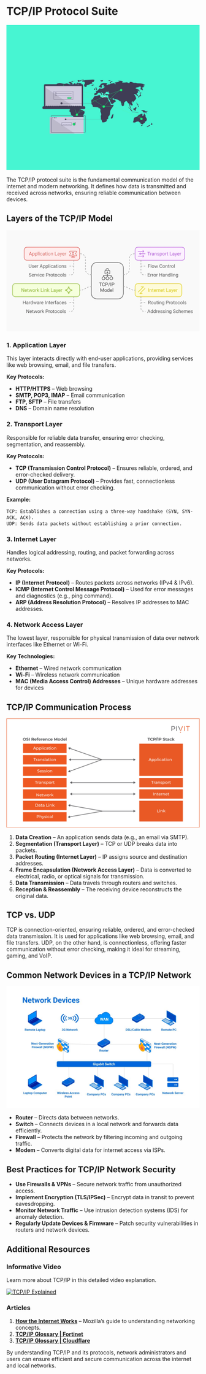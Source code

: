 # TCP/IP Protocol Suite

![picture 2](../../images/8e5f36ebb7cb9e4f3cce2d691f831dbd838f6dffcbea8934f55d8f5c349a7885.png)  

The TCP/IP protocol suite is the fundamental communication model of the internet and modern networking. It defines how data is transmitted and received across networks, ensuring reliable communication between devices.

## **Layers of the TCP/IP Model**

![picture 0](../../images/02935f8482852c1249927388d1bfad1e57a8bc78aa754dc6b2f68789d267e8a5.png)   

### 1. Application Layer
This layer interacts directly with end-user applications, providing services like web browsing, email, and file transfers.

**Key Protocols:**
- **HTTP/HTTPS** – Web browsing
- **SMTP, POP3, IMAP** – Email communication
- **FTP, SFTP** – File transfers
- **DNS** – Domain name resolution

### 2. Transport Layer
Responsible for reliable data transfer, ensuring error checking, segmentation, and reassembly.

**Key Protocols:**
- **TCP (Transmission Control Protocol)** – Ensures reliable, ordered, and error-checked delivery.
- **UDP (User Datagram Protocol)** – Provides fast, connectionless communication without error checking.

**Example:**

```plaintext
TCP: Establishes a connection using a three-way handshake (SYN, SYN-ACK, ACK).
UDP: Sends data packets without establishing a prior connection.
```

### 3. Internet Layer
Handles logical addressing, routing, and packet forwarding across networks.

**Key Protocols:**
- **IP (Internet Protocol)** – Routes packets across networks (IPv4 & IPv6).
- **ICMP (Internet Control Message Protocol)** – Used for error messages and diagnostics (e.g., ping command).
- **ARP (Address Resolution Protocol)** – Resolves IP addresses to MAC addresses.

### 4. Network Access Layer
The lowest layer, responsible for physical transmission of data over network interfaces like Ethernet or Wi-Fi.

**Key Technologies:**
- **Ethernet** – Wired network communication
- **Wi-Fi** – Wireless network communication
- **MAC (Media Access Control) Addresses** – Unique hardware addresses for devices

## **TCP/IP Communication Process**

![picture 3](../../images/bbfa7e9f03a4210fb04e16fd7f82194c8735def0dba1abe40993183f3ef382c6.png)  

1. **Data Creation** – An application sends data (e.g., an email via SMTP).
2. **Segmentation (Transport Layer)** – TCP or UDP breaks data into packets.
3. **Packet Routing (Internet Layer)** – IP assigns source and destination addresses.
4. **Frame Encapsulation (Network Access Layer)** – Data is converted to electrical, radio, or optical signals for transmission.
5. **Data Transmission** – Data travels through routers and switches.
6. **Reception & Reassembly** – The receiving device reconstructs the original data.

## **TCP vs. UDP**

TCP is connection-oriented, ensuring reliable, ordered, and error-checked data transmission. It is used for applications like web browsing, email, and file transfers. UDP, on the other hand, is connectionless, offering faster communication without error checking, making it ideal for streaming, gaming, and VoIP.

## **Common Network Devices in a TCP/IP Network**

![picture 5](../../images/af36a0aa6685d69dd55b3237e3124fd383e54023e7ba09454d7d16f3d82f2da5.png)  

- **Router** – Directs data between networks.
- **Switch** – Connects devices in a local network and forwards data efficiently.
- **Firewall** – Protects the network by filtering incoming and outgoing traffic.
- **Modem** – Converts digital data for internet access via ISPs.

## **Best Practices for TCP/IP Network Security**

- **Use Firewalls & VPNs** – Secure network traffic from unauthorized access.
- **Implement Encryption (TLS/IPSec)** – Encrypt data in transit to prevent eavesdropping.
- **Monitor Network Traffic** – Use intrusion detection systems (IDS) for anomaly detection.
- **Regularly Update Devices & Firmware** – Patch security vulnerabilities in routers and network devices.

## **Additional Resources**

### Informative Video

Learn more about TCP/IP in this detailed video explanation.

[![TCP/IP Explained](https://img.youtube.com/vi/7LQjHM7TL5E/0.jpg)](https://www.youtube.com/watch?v=7LQjHM7TL5E)

### Articles

1. **[How the Internet Works](https://developer.mozilla.org/en-US/docs/Learn/Common_questions/How_does_the_Internet_work)** – Mozilla’s guide to understanding networking concepts.
2. **[TCP/IP Glossary | Fortinet](https://www.fortinet.com/resources/cyberglossary/tcp-ip#:~:text=The%20TCP%2FIP%20model%20defines,exchanged%20and%20organized%20over%20networks.)**  
3. **[TCP/IP Glossary | Cloudflare](https://www.cloudflare.com/en-gb/learning/ddos/glossary/tcp-ip/)**  

By understanding TCP/IP and its protocols, network administrators and users can ensure efficient and secure communication across the internet and local networks.

